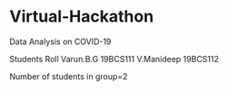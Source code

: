 # Virtual-Hackathon
Data Analysis on COVID-19

Students       Roll
Varun.B.G      19BCS111
V.Manideep     19BCS112

Number of students in group=2
